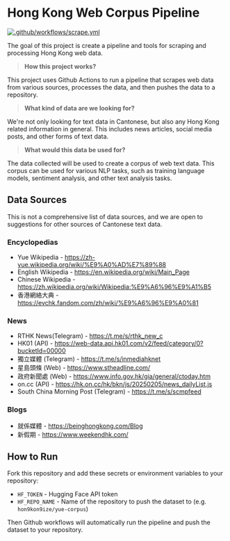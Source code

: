 # Hong Kong Web Corpus Pipeline

[![.github/workflows/scrape.yml](https://github.com/hon9kon9ize/yue-corpus-pipeline/actions/workflows/scrape.yml/badge.svg)](https://github.com/hon9kon9ize/yue-corpus-pipeline/actions/workflows/scrape.yml)

The goal of this project is create a pipeline and tools for scraping and processing Hong Kong web data.

> **How this project works?**

This project uses Github Actions to run a pipeline that scrapes web data from various sources, processes the data, and then pushes the data to a repository.

> **What kind of data are we looking for?**

We're not only looking for text data in Cantonese, but also any Hong Kong related information in general. This includes news articles, social media posts, and other forms of text data.

> **What would this data be used for?**

The data collected will be used to create a corpus of web text data. This corpus can be used for various NLP tasks, such as training language models, sentiment analysis, and other text analysis tasks.

## Data Sources

This is not a comprehensive list of data sources, and we are open to suggestions for other sources of Cantonese text data.

### Encyclopedias

- Yue Wikipedia - https://zh-yue.wikipedia.org/wiki/%E9%A0%AD%E7%89%88
- English Wikipedia - https://en.wikipedia.org/wiki/Main_Page
- Chinese Wikipedia - https://zh.wikipedia.org/wiki/Wikipedia:%E9%A6%96%E9%A1%B5
- 香港網絡大典 - https://evchk.fandom.com/zh/wiki/%E9%A6%96%E9%A0%81

### News

- RTHK News(Telegram) - https://t.me/s/rthk_new_c
- HK01 (API) - https://web-data.api.hk01.com/v2/feed/category/0?bucketId=00000
- 獨立媒體 (Telegram) - https://t.me/s/inmediahknet
- 星島頭條 (Web) - https://www.stheadline.com/
- 政府新聞處 (Web) - https://www.info.gov.hk/gia/general/ctoday.htm
- on.cc (API) - https://hk.on.cc/hk/bkn/js/20250205/news_dailyList.js
- South China Morning Post (Telegram) - https://t.me/s/scmpfeed

### Blogs

- 就係媒體 - https://beinghongkong.com/Blog
- 新假期 - https://www.weekendhk.com/


## How to Run

Fork this repository and add these secrets or environment variables to your repository:

- `HF_TOKEN` - Hugging Face API token
- `HF_REPO_NAME` - Name of the repository to push the dataset to (e.g. `hon9kon9ize/yue-corpus`)

Then Github workflows will automatically run the pipeline and push the dataset to your repository.